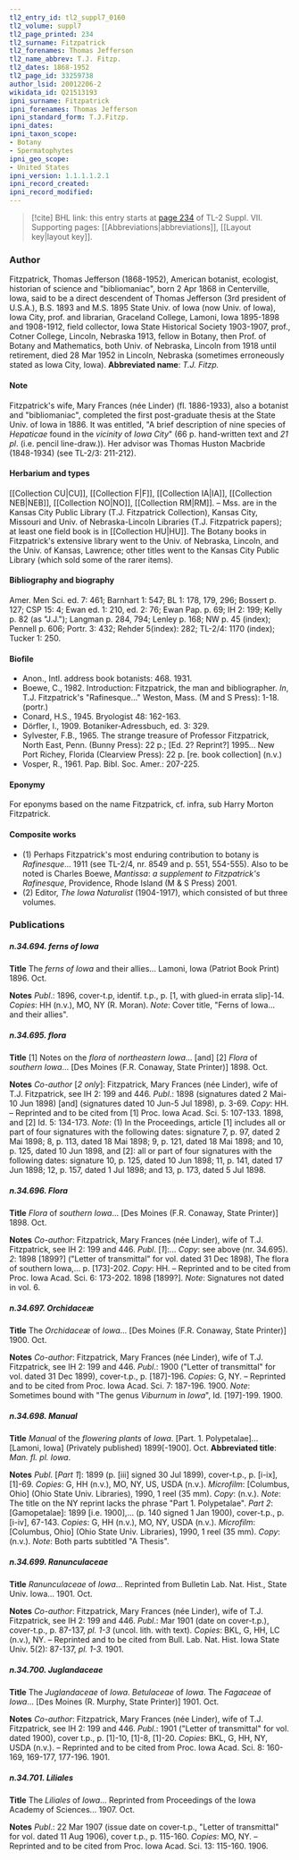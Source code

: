 ```yaml
---
tl2_entry_id: tl2_suppl7_0160
tl2_volume: suppl7
tl2_page_printed: 234
tl2_surname: Fitzpatrick
tl2_forenames: Thomas Jefferson
tl2_name_abbrev: T.J. Fitzp.
tl2_dates: 1868-1952
tl2_page_id: 33259738
author_lsid: 20012206-2
wikidata_id: Q21513193
ipni_surname: Fitzpatrick
ipni_forenames: Thomas Jefferson
ipni_standard_form: T.J.Fitzp.
ipni_dates: 
ipni_taxon_scope: 
- Botany
- Spermatophytes
ipni_geo_scope: 
- United States
ipni_version: 1.1.1.1.2.1
ipni_record_created: 
ipni_record_modified:
---
```



> [!cite] BHL link: this entry starts at [page 234](https://www.biodiversitylibrary.org/page/33259738) of TL-2 Suppl. VII.
> Supporting pages: [[Abbreviations|abbreviations]], [[Layout key|layout key]].

### Author

Fitzpatrick, Thomas Jefferson (1868-1952), American botanist, ecologist, historian of science and "bibliomaniac", born 2 Apr 1868 in Centerville, Iowa, said to be a direct descendent of Thomas Jefferson (3rd president of U.S.A.), B.S. 1893 and M.S. 1895 State Univ. of Iowa (now Univ. of Iowa), Iowa City, prof. and librarian, Graceland College, Lamoni, Iowa 1895-1898 and 1908-1912, field collector, Iowa State Historical Society 1903-1907, prof., Cotner College, Lincoln, Nebraska 1913, fellow in Botany, then Prof. of Botany and Mathematics, both Univ. of Nebraska, Lincoln from 1918 until retirement, died 28 Mar 1952 in Lincoln, Nebraska (sometimes erroneously stated as Iowa City, Iowa). 
**Abbreviated name**: *T.J. Fitzp.*

#### Note

Fitzpatrick's wife, Mary Frances (née Linder) (fl. 1886-1933), also a botanist and "bibliomaniac", completed the first post-graduate thesis at the State Univ. of Iowa in 1886. It was entitled, "A brief description of nine species of *Hepaticae* found in the *vicinity* of *Iowa City*" (66 p. hand-written text and *21 pl*. (i.e. pencil line-draw.)). Her advisor was Thomas Huston Macbride (1848-1934) (see TL-2/3: 211-212).

#### Herbarium and types

[[Collection CU|CU]], [[Collection F|F]], [[Collection IA|IA]], [[Collection NEB|NEB]], [[Collection NO|NO]], [[Collection RM|RM]]. – Mss. are in the Kansas City Public Library (T.J. Fitzpatrick Collection), Kansas City, Missouri and Univ. of Nebraska-Lincoln Libraries (T.J. Fitzpatrick papers); at least one field book is in [[Collection HU|HU]]. The Botany books in Fitzpatrick's extensive library went to the Univ. of Nebraska, Lincoln, and the Univ. of Kansas, Lawrence; other titles went to the Kansas City Public Library (which sold some of the rarer items).

#### Bibliography and biography

Amer. Men Sci. ed. 7: 461; Barnhart 1: 547; BL 1: 178, 179, 296; Bossert p. 127; CSP 15: 4; Ewan ed. 1: 210, ed. 2: 76; Ewan Pap. p. 69; IH 2: 199; Kelly p. 82 (as "J.J."); Langman p. 284, 794; Lenley p. 168; NW p. 45 (index); Pennell p. 606; Portr. 3: 432; Rehder 5(index): 282; TL-2/4: 1170 (index); Tucker 1: 250.

#### Biofile

- Anon., Intl. address book botanists: 468. 1931.
- Boewe, C., 1982. Introduction: Fitzpatrick, the man and bibliographer. *In*, T.J. Fitzpatrick's "Rafinesque..." Weston, Mass. (M and S Press): 1-18. (portr.)
- Conard, H.S., 1945. Bryologist 48: 162-163.
- Dörfler, I., 1909. Botaniker-Adressbuch, ed. 3: 329.
- Sylvester, F.B., 1965. The strange treasure of Professor Fitzpatrick, North East, Penn. (Bunny Press): 22 p.; \[Ed. 2? Reprint?\] 1995... New Port Richey, Florida (Clearview Press): 22 p. \[re. book collection\] (n.v.)
- Vosper, R., 1961. Pap. Bibl. Soc. Amer.: 207-225.

#### Eponymy

For eponyms based on the name Fitzpatrick, cf. infra, sub Harry Morton Fitzpatrick.

#### Composite works

- (1) Perhaps Fitzpatrick's most enduring contribution to botany is *Rafinesque*... 1911 (see TL-2/4, nr. 8549 and p. 551, 554-555). Also to be noted is Charles Boewe, *Mantissa*: *a supplement to Fitzpatrick's Rafinesque*, Providence, Rhode Island (M & S Press) 2001.
- (2) Editor, *The Iowa Naturalist* (1904-1917), which consisted of but three volumes.

### Publications

##### n.34.694. ferns of Iowa

**Title**
The *ferns of Iowa* and their allies... Lamoni, Iowa (Patriot Book Print) 1896. Oct.

**Notes**
*Publ*.: 1896, cover-t.p, identif. t.p., p. \[1, with glued-in errata slip\]-14. *Copies*: HH (n.v.), MO, NY (R. Moran).
*Note*: Cover title, "Ferns of Iowa... and their allies".

##### n.34.695. flora

**Title**
\[1\] Notes on the *flora* of *northeastern Iowa*... \[and\] \[2\] *Flora* of *southern Iowa*... \[Des Moines (F.R. Conaway, State Printer)\] 1898. Oct.

**Notes**
*Co-author* \[*2 only*\]: Fitzpatrick, Mary Frances (née Linder), wife of T.J. Fitzpatrick, see IH 2: 199 and 446.
*Publ*.: 1898 (signatures dated 2 Mai-10 Jun 1898) \[and\] (signatures dated 10 Jun-5 Jul 1898), p. 3-69. *Copy*: HH. – Reprinted and to be cited from \[1\] Proc. Iowa Acad. Sci. 5: 107-133. 1898, and \[2\] Id. 5: 134-173.
*Note*: (1) In the Proceedings, article \[1\] includes all or part of four signatures with the following dates: signature 7, p. 97, dated 2 Mai 1898; 8, p. 113, dated 18 Mai 1898; 9, p. 121, dated 18 Mai 1898; and 10, p. 125, dated 10 Jun 1898, and \[2\]: all or part of four signatures with the following dates: signature 10, p. 125, dated 10 Jun 1898; 11, p. 141, dated 17 Jun 1898; 12, p. 157, dated 1 Jul 1898; and 13, p. 173, dated 5 Jul 1898.

##### n.34.696. Flora

**Title**
*Flora* of *southern Iowa*... \[Des Moines (F.R. Conaway, State Printer)\] 1898. Oct.

**Notes**
*Co-author*: Fitzpatrick, Mary Frances (née Linder), wife of T.J. Fitzpatrick, see IH 2: 199 and 446.
*Publ*. \[*1*\]:... *Copy*: see above (nr. 34.695).
*2*: 1898 \[1899?\] ("Letter of transmittal" for vol. dated 31 Dec 1898), The flora of southern Iowa,... p. \[173\]-202. *Copy*: HH. – Reprinted and to be cited from Proc. Iowa Acad. Sci. 6: 173-202. 1898 \[1899?\].
*Note*: Signatures not dated in vol. 6.

##### n.34.697. Orchidaceæ

**Title**
The *Orchidaceæ* of *Iowa*... \[Des Moines (F.R. Conaway, State Printer)\] 1900. Oct.

**Notes**
*Co-author*: Fitzpatrick, Mary Frances (née Linder), wife of T.J. Fitzpatrick, see IH 2: 199 and 446.
*Publ*.: 1900 ("Letter of transmittal" for vol. dated 31 Dec 1899), cover-t.p., p. \[187\]-196.
*Copies*: G, NY. – Reprinted and to be cited from Proc. Iowa Acad. Sci. 7: 187-196. 1900.
*Note*: Sometimes bound with "The genus *Viburnum* in *Iowa*", Id. \[197\]-199. 1900.

##### n.34.698. Manual

**Title**
*Manual* of the *flowering plants* of *Iowa*. \[Part. 1. Polypetalae\]... \[Lamoni, Iowa\] (Privately published) 1899\[-1900\]. Oct.
**Abbreviated title**: *Man. fl. pl. Iowa*.

**Notes**
*Publ*. \[*Part 1*\]: 1899 (p. \[iii\] signed 30 Jul 1899), cover-t.p., p. \[i-ix\], \[1\]-69. *Copies*: G, HH (n.v.), MO, NY, US, USDA (n.v.). *Microfilm*: \[Columbus, Ohio\] (Ohio State Univ. Libraries), 1990, 1 reel (35 mm). *Copy*: (n.v.).
*Note*: The title on the NY reprint lacks the phrase "Part 1. Polypetalae".
*Part 2*: \[Gamopetalae\]: 1899 \[i.e. 1900\],... (p. 140 signed 1 Jan 1900), cover-t.p., p. \[i-iv\], 67-143. *Copies*: G, HH (n.v.), MO, NY, USDA (n.v.). *Microfilm*: \[Columbus, Ohio\] (Ohio State Univ. Libraries), 1990, 1 reel (35 mm). *Copy*: (n.v.).
*Note*: Both parts subtitled "A Thesis".

##### n.34.699. Ranunculaceae

**Title**
*Ranunculaceae* of *Iowa*... Reprinted from Bulletin Lab. Nat. Hist., State Univ. Iowa... 1901. Oct.

**Notes**
*Co-author*: Fitzpatrick, Mary Frances (née Linder), wife of T.J. Fitzpatrick, see IH 2: 199 and 446.
*Publ*.: Mar 1901 (date on cover-t.p.), cover-t.p., p. 87-137, *pl. 1-3* (uncol. lith. with text).
*Copies*: BKL, G, HH, LC (n.v.), NY. – Reprinted and to be cited from Bull. Lab. Nat. Hist. Iowa State Univ. 5(2): 87-137, *pl. 1-3.* 1901.

##### n.34.700. Juglandaceae

**Title**
The *Juglandaceae* of *Iowa*. *Betulaceae* of *Iowa*. The *Fagaceae* of *Iowa*... \[Des Moines (R. Murphy, State Printer)\] 1901. Oct.

**Notes**
*Co-author*: Fitzpatrick, Mary Frances (née Linder), wife of T.J. Fitzpatrick, see IH 2: 199 and 446.
*Publ*.: 1901 ("Letter of transmittal" for vol. dated 1900), cover t.p., p. \[1\]-10, \[1\]-8, \[1\]-20.
*Copies*: BKL, G, HH, NY, USDA (n.v.). – Reprinted and to be cited from Proc. Iowa Acad. Sci. 8: 160-169, 169-177, 177-196. 1901.

##### n.34.701. Liliales

**Title**
The *Liliales* of *Iowa*... Reprinted from Proceedings of the Iowa Academy of Sciences... 1907. Oct.

**Notes**
*Publ*.: 22 Mar 1907 (issue date on cover-t.p., "Letter of transmittal" for vol. dated 11 Aug 1906), cover t.p., p. 115-160. *Copies*: MO, NY. – Reprinted and to be cited from Proc. Iowa Acad. Sci. 13: 115-160. 1906.

